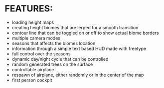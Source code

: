 
# FEATURES:

- loading height maps
- creating height biomes that are lerped for a smooth transition
- contour line that can be toggled on or off to show actual biome borders
- multiple camera modes
- seasons that affects the biomes location
- information through a simple text based HUD made with freetype
- full control over the seasons
- dynamic day/night cycle that can be controlled
- random generated trees on the surface
- controllable airplane
- respawn of airplane, either randomly or in the center of the map
- first person cockpit
